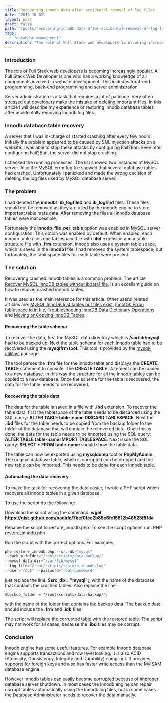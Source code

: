 ```yaml
---
title: Recovering innodb data after accidental removal of log files
date: "2019-10-02"
layout: post
draft: false
path: "/posts/recovering-innodb-data-after-accidental-removal-of-log-files"
tags:
  - "database management"
description: "The role of Full Stack web developers is becoming increasingly popular. A Full Stack Web Developer is one who has a working knowledge of all components involved in website development. This includes front-end programming, back-end programming and server administration. "
---
```


### Introduction
The role of Full Stack web developers is becoming increasingly popular. A Full Stack Web Developer is one who has a working knowledge of all components involved in website development. This includes front-end programming, back-end programming and server administration.

Server administration is a task that requires a lot of patience. Very often stressed out developers make the mistake of deleting important files. In this article I will describe my experience of restoring innodb database tables after accidentally removing innodb log files.

### Innodb database table recovery
A server that I was in-charge of started crashing after every few hours. Initially the problem appeared to be caused by SQL injection attacks on a website. I was able to stop these attacks by configuring Fail2Ban. Even after configuring Fail2Ban, the server did not stop crashing.

I checked the running processes. The list showed two instances of MySQL server. Also the MySQL error log file showed that several database tables had crashed. Unfortunately I panicked and made the wrong decision of deleting the log files used by MySQL database server.

### The problem
I had deleted the **innodb1**, **ib_logfile0** and **ib_logfile1** files. These files should not be removed as they are used by the innodb engine to store important table meta data. After removing the files all innodb database tables were inaccessible.

Fortunately the **innodb_file_per_table** option was enabled in MySQL server configuration. This option was enabled by default. When enabled, each innodb table uses one tablespace file with **.ibd** extension and a table structure file with **.frm** extension. innodb also uses a system table space, which is saved in the **innodb1** file. I had removed the system tablespace, but fortunately, the tablespace files for each table were present.

### The solution
Recovering crashed innodb tables is a common problem. The article [Recover MySQL InnoDB tables without ibdata1 file](https://www.nullalo.com/en/recover-mysql-innodb-tables-without-ibdata1-file/), is an excellant guide on how to recover crashed innodb tables.

It was used as the main reference for this article. Other useful related articles are: [MySQL InnoDB lost tables but files exist](https://superuser.com/questions/675445/mysql-innodb-lost-tables-but-files-exist), [InnoDB: Error: tablespace id in file](https://www.chriscalender.com/tag/innodb-error-tablespace-id-in-file/), [Troubleshooting InnoDB Data Dictionary Operations](https://dev.mysql.com/doc/refman/5.6/en/innodb-troubleshooting-datadict.html) and [Moving or Copying InnoDB Tables](https://dev.mysql.com/doc/refman/5.6/en/innodb-migration.html).

#### Recovering the table schema
To recover the data, first the MySQL data directory which is **/var/lib/mysql** had to be backed up. Next the table schema for each innodb table had to be recovered using the **mysqlfrm tool**. This tool is provided by the [mysql-utilities](https://downloads.mysql.com/archives/utilities/) package.

The tool parses the **.frm** file for the innodb table and displays the **CREATE TABLE** statement to console. The **CREATE TABLE** statement can be copied to a new database. In this way the structure for all the innodb tables can be copied to a new database. Once the schema for the table is recovered, the data for the table needs to be recovered.

#### Recovering the table data
The data for the table is saved in a file with **.ibd** extension. To recover the table data, first the tablespace of the table needs to be discarded using the SQL query: **ALTER TABLE table-name DISCARD TABLESPACE**. Next the **.ibd** files for the table needs to be copied from the backup folder to the folder of the database that will contain the recovered data. Once this is done, the data for the table needs to be imported using the SQL query: **ALTER TABLE table-name IMPORT TABLESPACE**. Next issue the SQL query: **SELECT * FROM table-name** should show the table data.

The table can now be exported using **mysqldump** tool or **PhpMyAdmin**. The original database table, which is corrupted can be dropped and the new table can be imported. This needs to be done for each innodb table.

#### Automating the data recovery
To make the task for recovering the data easier, I wrote a PHP script which recovers all innodb tables in a given database.

To use the script do the following:

Download the script using the command: **wget https://gist.github.com/nadirlc/7bcf0fcc2b85e6fc15812b46525f51da**

Rename the script to restore_innodb.php. To see the script options run: PHP restore_innodb.php

Run the script with the correct options. For example:

```php
php restore_innodb.php --src-db="mysql"
--backup-folder="/root/scripts/data-backup/"
--mysql_data_dir="/var/lib/mysql"
--log_file="/root/scripts/restore_innodb.log"
--user="root" --password="root-password"
```

just replace the line: **$src_db = "mysql";**, with the name of the database that contains the crashed tables. Also replace the line:

```
$backup_folder = "/root/scripts/data-backup/";
```

with the name of the folder that contains the backup data. The backup data should include the **.frm** and **.idb** files.

The script will replace the corrupted table with the restored table. The script may not work for all cases, because the **.ibd** files may be corrupt.

### Conclusion
Innodb engine has some useful features. For example Innodb database engine supports transactions and row level locking. It is also ACID (Atomicity, Consistency, Integrity and Durability) compliant. It provides supports for foreign keys and also has faster write access than the MyISAM database engine.

However Innodb tables can easily become corrupted because of improper database server shutdown. In most cases the Innodb engine can repair corrupt tables automatically using the Innodb log files, but in some cases the Database Administrator needs to recover the data manually.
